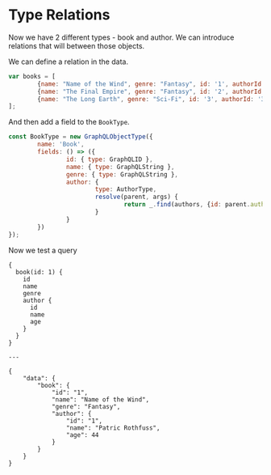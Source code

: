 # Type Relations

Now we have 2 different types - book and author. We can introduce relations that will between those objects.

We can define a relation in the data.

```js
var books = [
        {name: "Name of the Wind", genre: "Fantasy", id: '1', authorId: '1'},
        {name: "The Final Empire", genre: "Fantasy", id: '2', authorId: '2'},
        {name: "The Long Earth", genre: "Sci-Fi", id: '3', authorId: '3'}
];
```

And then add a field to the `BookType`.

```js
const BookType = new GraphQLObjectType({
        name: 'Book',
        fields: () => ({
                id: { type: GraphQLID },
                name: { type: GraphQLString },
                genre: { type: GraphQLString },
                author: { 
                        type: AuthorType, 
                        resolve(parent, args) {
                                return _.find(authors, {id: parent.authorId });
                        }
                }
        })
});
```

Now we test a query

```
{
  book(id: 1) {
    id
    name
    genre
    author {
      id
      name
      age
    }
  }
}

---

{
    "data": {
        "book": {
            "id": "1",
            "name": "Name of the Wind",
            "genre": "Fantasy",
            "author": {
                "id": "1",
                "name": "Patric Rothfuss",
                "age": 44
            }
        }
    }
}
```